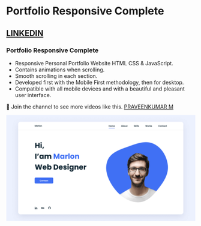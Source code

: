 # Portfolio Responsive Complete
## [LINKEDIN](https://www.linkedin.com/in/praveen-kumar-m-01aab0135/)
### Portfolio Responsive Complete

- Responsive Personal Portfolio Website HTML CSS & JavaScript.
- Contains animations when scrolling.
- Smooth scrolling in each section.
- Developed first with the Mobile First methodology, then for desktop.
- Compatible with all mobile devices and with a beautiful and pleasant user interface.

💙 Join the channel to see more videos like this. [PRAVEENKUMAR M](https://www.linkedin.com/in/praveen-kumar-m-01aab0135/)

![preview img](/preview.png)

